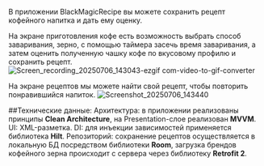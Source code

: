 В приложении BlackMagicRecipe вы можете сохранить рецепт кофейного напитка и дать ему оценку.

На экране приготовления кофе есть возможность выбрать способ заваривания, зерно, с помощью таймера засечь время заваривания, а затем оценить полученную чашку кофе по вкусовому профилю и сохранить рецепт.
![Screen_recording_20250706_143043-ezgif com-video-to-gif-converter](https://github.com/user-attachments/assets/67bbb242-41a3-45b0-a2de-bd4eae29e1d4)

На экране рецептов мы можете найти свой рецепт, чтобы повторить понравившийся напиток.
![Screenshot_20250706_143440](https://github.com/user-attachments/assets/b788cfb6-a329-4f85-9273-03f7e326b782)


##Технические данные:
Архитектура: в приложении реализованы принципы **Clean Architecture**, на Presentation-слое реализован **MVVM**.
UI: XML-разметка.
DI: для инъекции зависимостей применяется библиотека **Hilt**.
Репозиторий: сохранение рецептов осуществляется в локальную БД посредством библиотеки **Room**, загрузка брендов кофейного зерна происходит с сервера через библиотеку **Retrofit 2**.
